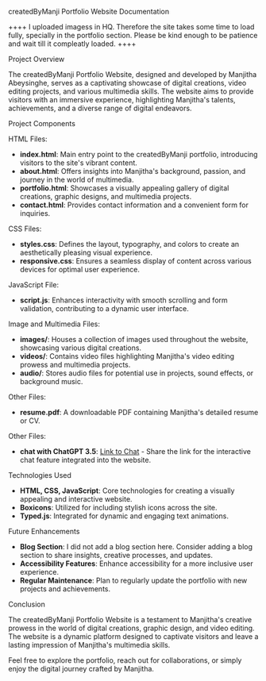 
createdByManji Portfolio Website Documentation

++++ I uploaded imagess in HQ. Therefore the site takes some time to load fully, specially in the portfolio section. Please be kind enough to be patience and wait till it compleatly loaded. ++++

Project Overview

The createdByManji Portfolio Website, designed and developed by Manjitha Abeysinghe, serves as a captivating showcase of digital creations, video editing projects, and various multimedia skills. The website aims to provide visitors with an immersive experience, highlighting Manjitha's talents, achievements, and a diverse range of digital endeavors.

Project Components

HTML Files:

-   **index.html**: Main entry point to the createdByManji portfolio, introducing visitors to the site's vibrant content.
-   **about.html**: Offers insights into Manjitha's background, passion, and journey in the world of multimedia.
-   **portfolio.html**: Showcases a visually appealing gallery of digital creations, graphic designs, and multimedia projects.
-   **contact.html**: Provides contact information and a convenient form for inquiries.

CSS Files:

-   **styles.css**: Defines the layout, typography, and colors to create an aesthetically pleasing visual experience.
-   **responsive.css**: Ensures a seamless display of content across various devices for optimal user experience.

JavaScript File:

-   **script.js**: Enhances interactivity with smooth scrolling and form validation, contributing to a dynamic user interface.

Image and Multimedia Files:

-   **images/**: Houses a collection of images used throughout the website, showcasing various digital creations.
-   **videos/**: Contains video files highlighting Manjitha's video editing prowess and multimedia projects.
-   **audio/**: Stores audio files for potential use in projects, sound effects, or background music.

Other Files:

-   **resume.pdf**: A downloadable PDF containing Manjitha's detailed resume or CV.

Other Files:

-   **chat with ChatGPT 3.5**: [Link to Chat](https://chat.openai.com/share/8f291584-86f4-4202-8dda-bffe10087beb) - Share the link for the interactive chat feature integrated into the website.

Technologies Used

-   **HTML, CSS, JavaScript**: Core technologies for creating a visually appealing and interactive website.
-   **Boxicons**: Utilized for including stylish icons across the site.
-   **Typed.js**: Integrated for dynamic and engaging text animations.

Future Enhancements

-   **Blog Section**: I did not add a blog section here. Consider adding a blog section to share insights, creative processes, and updates.
-   **Accessibility Features**: Enhance accessibility for a more inclusive user experience.
-   **Regular Maintenance**: Plan to regularly update the portfolio with new projects and achievements.

Conclusion

The createdByManji Portfolio Website is a testament to Manjitha's creative prowess in the world of digital creations, graphic design, and video editing. The website is a dynamic platform designed to captivate visitors and leave a lasting impression of Manjitha's multimedia skills.

Feel free to explore the portfolio, reach out for collaborations, or simply enjoy the digital journey crafted by Manjitha.
